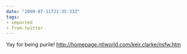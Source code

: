 ```yaml
---
date: "2009-07-11T21:35:33Z"
tags:
- imported
- from-twitter
---
```

Yay for being purile\! http://homepage.ntlworld.com/keir.clarke/nsfw.htm
